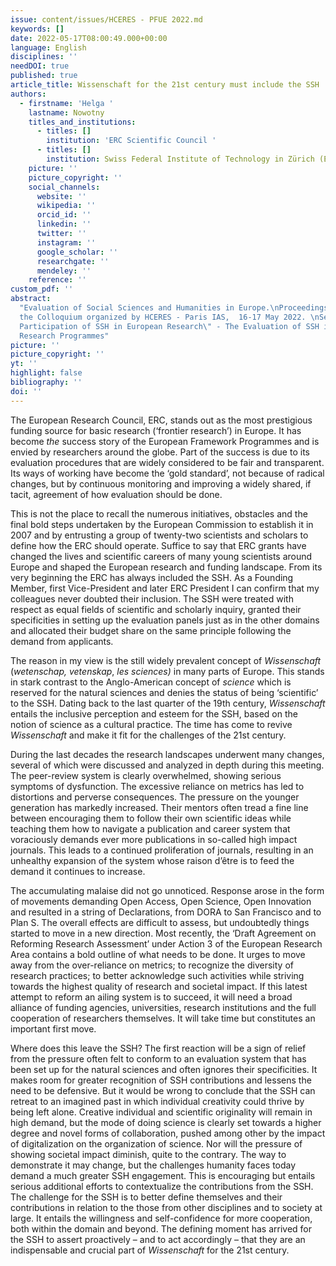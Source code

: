 ```yaml
---
issue: content/issues/HCERES - PFUE 2022.md
keywords: []
date: 2022-05-17T08:00:49.000+00:00
language: English
disciplines: ''
needDOI: true
published: true
article_title: Wissenschaft for the 21st century must include the SSH
authors:
  - firstname: 'Helga '
    lastname: Nowotny
    titles_and_institutions:
      - titles: []
        institution: 'ERC Scientific Council '
      - titles: []
        institution: Swiss Federal Institute of Technology in Zürich (ETH Zurich), Switzerland
    picture: ''
    picture_copyright: ''
    social_channels:
      website: ''
      wikipedia: ''
      orcid_id: ''
      linkedin: ''
      twitter: ''
      instagram: ''
      google_scholar: ''
      researchgate: ''
      mendeley: ''
    reference: ''
custom_pdf: ''
abstract:
  "Evaluation of Social Sciences and Humanities in Europe.\nProceedings of
  the Colloquium organized by HCERES - Paris IAS,  16-17 May 2022. \nSession 3 \"The
  Participation of SSH in European Research\" - The Evaluation of SSH in the European
  Research Programmes"
picture: ''
picture_copyright: ''
yt: ''
highlight: false
bibliography: ''
doi: ''
---
```


The European Research Council, ERC, stands out as the most prestigious funding source for basic research (‘frontier research’) in Europe. It has become _the_ success story of the European Framework Programmes and is envied by researchers around the globe. Part of the success is due to its evaluation procedures that are widely considered to be fair and transparent. Its ways of working have become the ‘gold standard’, not because of radical changes, but by continuous monitoring and improving a widely shared, if tacit, agreement of how evaluation should be done.

This is not the place to recall the numerous initiatives, obstacles and the final bold steps undertaken by the European Commission to establish it in 2007 and by entrusting a group of twenty-two scientists and scholars to define how the ERC should operate. Suffice to say that ERC grants have changed the lives and scientific careers of many young scientists around Europe and shaped the European research and funding landscape. From its very beginning the ERC has always included the SSH. As a Founding Member, first Vice-President and later ERC President I can confirm that my colleagues never doubted their inclusion. The SSH were treated with respect as equal fields of scientific and scholarly inquiry, granted their specificities in setting up the evaluation panels just as in the other domains and allocated their budget share on the same principle following the demand from applicants.

The reason in my view is the still widely prevalent concept of _Wissenschaft_ (_wetenschap, vetenskap_, _les sciences)_ in many parts of Europe. This stands in stark contrast to the Anglo-American concept of _science_ which is reserved for the natural sciences and denies the status of being ‘scientific’ to the SSH. Dating back to the last quarter of the 19th century, _Wissenschaft_ entails the inclusive perception and esteem for the SSH, based on the notion of science as a cultural practice. The time has come to revive _Wissenschaft_ and make it fit for the challenges of the 21st century.

During the last decades the research landscapes underwent many changes, several of which were discussed and analyzed in depth during this meeting. The peer-review system is clearly overwhelmed, showing serious symptoms of dysfunction. The excessive reliance on metrics has led to distortions and perverse consequences. The pressure on the younger generation has markedly increased. Their mentors often tread a fine line between encouraging them to follow their own scientific ideas while teaching them how to navigate a publication and career system that voraciously demands ever more publications in so-called high impact journals. This leads to a continued proliferation of journals, resulting in an unhealthy expansion of the system whose raison d’être is to feed the demand it continues to increase.

The accumulating malaise did not go unnoticed. Response arose in the form of movements demanding Open Access, Open Science, Open Innovation and resulted in a string of Declarations, from DORA to San Francisco and to Plan S. The overall effects are difficult to assess, but undoubtedly things started to move in a new direction. Most recently, the ‘Draft Agreement on Reforming Research Assessment’ under Action 3 of the European Research Area contains a bold outline of what needs to be done. It urges to move away from the over-reliance on metrics; to recognize the diversity of research practices; to better acknowledge such activities while striving towards the highest quality of research and societal impact. If this latest attempt to reform an ailing system is to succeed, it will need a broad alliance of funding agencies, universities, research institutions and the full cooperation of researchers themselves. It will take time but constitutes an important first move.

Where does this leave the SSH? The first reaction will be a sign of relief from the pressure often felt to conform to an evaluation system that has been set up for the natural sciences and often ignores their specificities. It makes room for greater recognition of SSH contributions and lessens the need to be defensive. But it would be wrong to conclude that the SSH can retreat to an imagined past in which individual creativity could thrive by being left alone. Creative individual and scientific originality will remain in high demand, but the mode of doing science is clearly set towards a higher degree and novel forms of collaboration, pushed among other by the impact of digitalization on the organization of science. Nor will the pressure of showing societal impact diminish, quite to the contrary. The way to demonstrate it may change, but the challenges humanity faces today demand a much greater SSH engagement. This is encouraging but entails serious additional efforts to contextualize the contributions from the SSH. The challenge for the SSH is to better define themselves and their contributions in relation to the those from other disciplines and to society at large. It entails the willingness and self-confidence for more cooperation, both within the domain and beyond. The defining moment has arrived for the SSH to assert proactively – and to act accordingly – that they are an indispensable and crucial part of _Wissenschaft_ for the 21st century.
